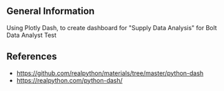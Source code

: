 ## General Information
Using Plotly Dash, to create dashboard for "Supply Data Analysis" for Bolt Data Analyst Test

## References
- https://github.com/realpython/materials/tree/master/python-dash
- https://realpython.com/python-dash/